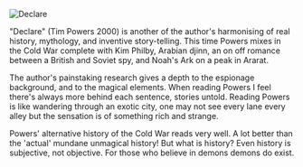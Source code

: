 ![Declare](Declare.jpg)

"Declare" (Tim Powers 2000) is another of the author's harmonising of real history, mythology, and inventive story-telling. This time Powers mixes in the Cold War complete with Kim Philby, Arabian djinn, an on off romance between a British and Soviet spy, and Noah's Ark on a peak in Ararat.

The author's painstaking research gives a depth to the espionage background, and to the magical elements. When reading Powers I feel there's always more behind each sentence, stories untold. Reading Powers is like wandering through an exotic city, one may not see every lane every alley but the sensation is of something rich and strange.

Powers' alternative history of the Cold War reads very well. A lot better than the 'actual' mundane unmagical history! But what is history? Even history is subjective, not objective. For those who believe in demons demons do exist.

